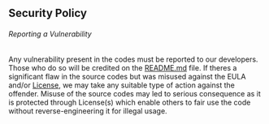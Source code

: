## Security Policy

###### Reporting a Vulnerability

Any vulnerability present in the codes must be reported to our developers. Those who do so will be credited on the [README.md](https://github.com/javaruntime/skybot/blob/master/README.md) file. If theres a significant flaw in the source codes but was misused against the EULA and/or [License](https://github.com/javaruntime/skybot/blob/master/LICENSE), we may take any suitable type of action against the offender. Misuse of the source codes may led to serious consequence as it is protected through License(s) which enable others to fair use the code without reverse-engineering it for illegal usage.